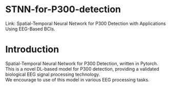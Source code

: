 # STNN-for-P300-detection
Link: Spatial-Temporal Neural Network for P300 Detection with Applications Using EEG-Based BCIs.
# Introduction
Spatial-Temporal Neural Network for P300 Detection, written in Pytorch.  
This is a novel DL-based model for P300 detection, providing a validated biological EEG signal processing technology.  
We encourage to use of this model in various EEG processing tasks.
# 
